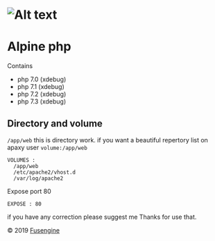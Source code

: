 ![Alt text](https://cdn.fusengine.ch/docker/php7-apache.svg)
========================================================

# Alpine php

Contains
- php 7.0 (xdebug)
- php 7.1 (xdebug)
- php 7.2 (xdebug)
- php 7.3 (xdebug)
  
Directory and volume
--------------------

`/app/web` this is directory work. if you want a beautiful repertory list on apaxy user `volume:/app/web`

```
VOLUMES :
  /app/web
  /etc/apache2/vhost.d
  /var/log/apache2
```

Expose port 80

```
EXPOSE : 80
```

if you have any correction please suggest me Thanks for use that.

&copy; 2019 [Fusengine](http://fusengine.com)
